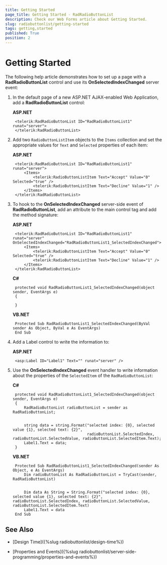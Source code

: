 ```yaml
---
title: Getting Started
page_title: Getting Started - RadRadioButtonList
description: Check our Web Forms article about Getting Started.
slug: radiobuttonlist/getting-started
tags: getting,started
published: True
position: 2
---
```


# Getting Started

The following help article demonstrates how to set up a page with a **RadRadioButtonList** control and use its **OnSelectedIndexChanged** server event:

1. In the default page of a new ASP.NET AJAX-enabled Web Application, add a **RadRadioButtonList** control:

	**ASP.NET**	
	
		<telerik:RadRadioButtonList ID="RadRadioButtonList1" runat="server">
		</telerik:RadRadioButtonList>

1. Add two `RadioButtonListItem` objects to the `Items` collection and set the appropriate values for `Text` and `Selected` properties of each item:

	**ASP.NET**

		<telerik:RadRadioButtonList ID="RadRadioButtonList1" runat="server">
			<Items>
				<telerik:RadioButtonListItem Text="Accept" Value="0" Selected="true" />
				<telerik:RadioButtonListItem Text="Decline" Value="1" />
			</Items>
		</telerik:RadRadioButtonList>

1. To hook to the **OnSelectedIndexChanged** server-side event of **RadRadioButtonList**, add an attribute to the main control tag and add the method signature:

	**ASP.NET**

		<telerik:RadRadioButtonList ID="RadRadioButtonList1" runat="server" OnSelectedIndexChanged="RadRadioButtonList1_SelectedIndexChanged">
			<Items>
				<telerik:RadioButtonListItem Text="Accept" Value="0" Selected="true" />
				<telerik:RadioButtonListItem Text="Decline" Value="1" />
			</Items>
		</telerik:RadRadioButtonList>

	**C#**
	
		protected void RadRadioButtonList1_SelectedIndexChanged(object sender, EventArgs e)
		{

		}

	**VB.NET**
	
		Protected Sub RadRadioButtonList1_SelectedIndexChanged(ByVal sender As Object, ByVal e As EventArgs)
		End Sub

1. Add a Label control to write the information to:

	**ASP.NET**

		<asp:Label ID="Label1" Text="" runat="server" />

1. Use the **OnSelectedIndexChanged** event handler to write information about the properties of the `SelectedItem` of the `RadRadioButtonList`:

	**C#**
	
		protected void RadRadioButtonList1_SelectedIndexChanged(object sender, EventArgs e)
		{
			RadRadioButtonList radioButtonList = sender as RadRadioButtonList;


			string data = string.Format("selected index: {0}, selected value {1}, selected text: {2}",
										radioButtonList.SelectedIndex, radioButtonList.SelectedValue, radioButtonList.SelectedItem.Text);
			Label1.Text = data;
		}

	**VB.NET**
	
		Protected Sub RadRadioButtonList1_SelectedIndexChanged(sender As Object, e As EventArgs)
			Dim radioButtonList As RadRadioButtonList = TryCast(sender, RadRadioButtonList)


			Dim data As String = String.Format("selected index: {0}, selected value {1}, selected text: {2}", radioButtonList.SelectedIndex, radioButtonList.SelectedValue, radioButtonList.SelectedItem.Text)
			Label1.Text = data
		End Sub



## See Also

 * [Design Time]({%slug radiobuttonlist/design-time%})

 * [Properties and Events]({%slug radiobuttonlist/server-side-programming/properties-and-events%})

